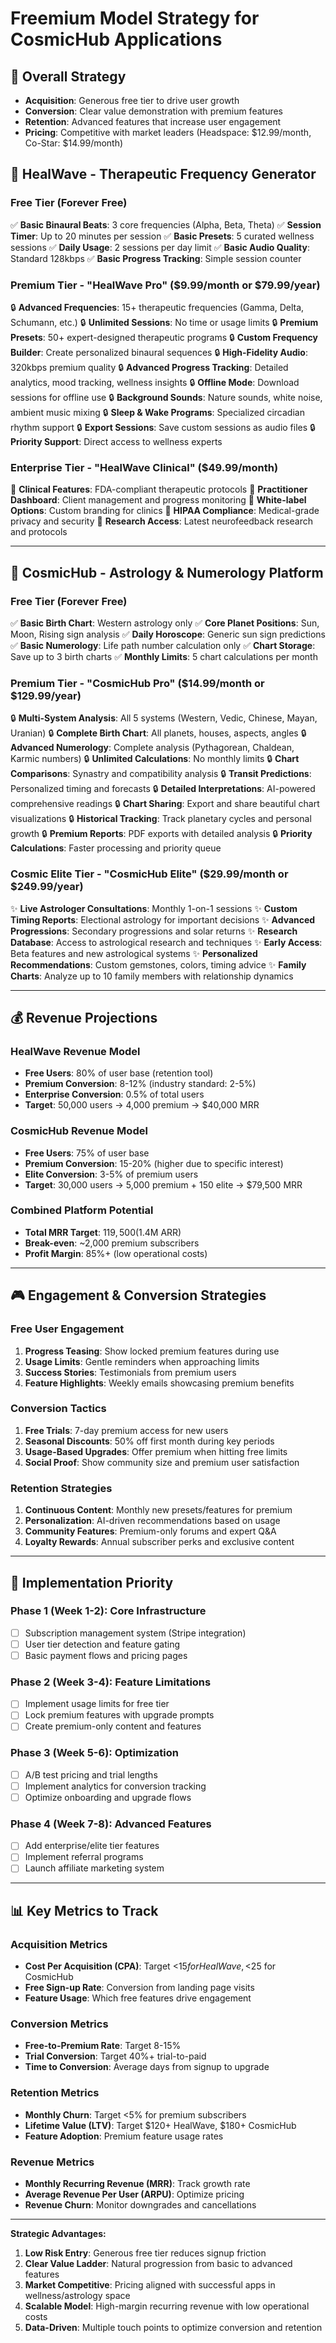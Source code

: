 # Freemium Model Strategy for CosmicHub Applications

## 🎯 Overall Strategy
- **Acquisition**: Generous free tier to drive user growth
- **Conversion**: Clear value demonstration with premium features
- **Retention**: Advanced features that increase user engagement
- **Pricing**: Competitive with market leaders (Headspace: $12.99/month, Co-Star: $14.99/month)

## 🎵 HealWave - Therapeutic Frequency Generator

### Free Tier (Forever Free)
✅ **Basic Binaural Beats**: 3 core frequencies (Alpha, Beta, Theta)
✅ **Session Timer**: Up to 20 minutes per session
✅ **Basic Presets**: 5 curated wellness sessions
✅ **Daily Usage**: 2 sessions per day limit
✅ **Basic Audio Quality**: Standard 128kbps
✅ **Basic Progress Tracking**: Simple session counter

### Premium Tier - "HealWave Pro" ($9.99/month or $79.99/year)
🔒 **Advanced Frequencies**: 15+ therapeutic frequencies (Gamma, Delta, Schumann, etc.)
🔒 **Unlimited Sessions**: No time or usage limits
🔒 **Premium Presets**: 50+ expert-designed therapeutic programs
🔒 **Custom Frequency Builder**: Create personalized binaural sequences
🔒 **High-Fidelity Audio**: 320kbps premium quality
🔒 **Advanced Progress Tracking**: Detailed analytics, mood tracking, wellness insights
🔒 **Offline Mode**: Download sessions for offline use
🔒 **Background Sounds**: Nature sounds, white noise, ambient music mixing
🔒 **Sleep & Wake Programs**: Specialized circadian rhythm support
🔒 **Export Sessions**: Save custom sessions as audio files
🔒 **Priority Support**: Direct access to wellness experts

### Enterprise Tier - "HealWave Clinical" ($49.99/month)
🏥 **Clinical Features**: FDA-compliant therapeutic protocols
🏥 **Practitioner Dashboard**: Client management and progress monitoring
🏥 **White-label Options**: Custom branding for clinics
🏥 **HIPAA Compliance**: Medical-grade privacy and security
🏥 **Research Access**: Latest neurofeedback research and protocols

---

## 🌟 CosmicHub - Astrology & Numerology Platform

### Free Tier (Forever Free)
✅ **Basic Birth Chart**: Western astrology only
✅ **Core Planet Positions**: Sun, Moon, Rising sign analysis
✅ **Daily Horoscope**: Generic sun sign predictions
✅ **Basic Numerology**: Life path number calculation only
✅ **Chart Storage**: Save up to 3 birth charts
✅ **Monthly Limits**: 5 chart calculations per month

### Premium Tier - "CosmicHub Pro" ($14.99/month or $129.99/year)
🔒 **Multi-System Analysis**: All 5 systems (Western, Vedic, Chinese, Mayan, Uranian)
🔒 **Complete Birth Chart**: All planets, houses, aspects, angles
🔒 **Advanced Numerology**: Complete analysis (Pythagorean, Chaldean, Karmic numbers)
🔒 **Unlimited Calculations**: No monthly limits
🔒 **Chart Comparisons**: Synastry and compatibility analysis
🔒 **Transit Predictions**: Personalized timing and forecasts
🔒 **Detailed Interpretations**: AI-powered comprehensive readings
🔒 **Chart Sharing**: Export and share beautiful chart visualizations
🔒 **Historical Tracking**: Track planetary cycles and personal growth
🔒 **Premium Reports**: PDF exports with detailed analysis
🔒 **Priority Calculations**: Faster processing and priority queue

### Cosmic Elite Tier - "CosmicHub Elite" ($29.99/month or $249.99/year)
✨ **Live Astrologer Consultations**: Monthly 1-on-1 sessions
✨ **Custom Timing Reports**: Electional astrology for important decisions
✨ **Advanced Progressions**: Secondary progressions and solar returns
✨ **Research Database**: Access to astrological research and techniques
✨ **Early Access**: Beta features and new astrological systems
✨ **Personalized Recommendations**: Custom gemstones, colors, timing advice
✨ **Family Charts**: Analyze up to 10 family members with relationship dynamics

---

## 💰 Revenue Projections

### HealWave Revenue Model
- **Free Users**: 80% of user base (retention tool)
- **Premium Conversion**: 8-12% (industry standard: 2-5%)
- **Enterprise Conversion**: 0.5% of total users
- **Target**: 50,000 users → 4,000 premium → $40,000 MRR

### CosmicHub Revenue Model  
- **Free Users**: 75% of user base
- **Premium Conversion**: 15-20% (higher due to specific interest)
- **Elite Conversion**: 3-5% of premium users
- **Target**: 30,000 users → 5,000 premium + 150 elite → $79,500 MRR

### Combined Platform Potential
- **Total MRR Target**: $119,500 ($1.4M ARR)
- **Break-even**: ~2,000 premium subscribers
- **Profit Margin**: 85%+ (low operational costs)

---

## 🎮 Engagement & Conversion Strategies

### Free User Engagement
1. **Progress Teasing**: Show locked premium features during use
2. **Usage Limits**: Gentle reminders when approaching limits
3. **Success Stories**: Testimonials from premium users
4. **Feature Highlights**: Weekly emails showcasing premium benefits

### Conversion Tactics
1. **Free Trials**: 7-day premium access for new users
2. **Seasonal Discounts**: 50% off first month during key periods
3. **Usage-Based Upgrades**: Offer premium when hitting free limits
4. **Social Proof**: Show community size and premium user satisfaction

### Retention Strategies
1. **Continuous Content**: Monthly new presets/features for premium
2. **Personalization**: AI-driven recommendations based on usage
3. **Community Features**: Premium-only forums and expert Q&A
4. **Loyalty Rewards**: Annual subscriber perks and exclusive content

---

## 🚀 Implementation Priority

### Phase 1 (Week 1-2): Core Infrastructure
- [ ] Subscription management system (Stripe integration)
- [ ] User tier detection and feature gating
- [ ] Basic payment flows and pricing pages

### Phase 2 (Week 3-4): Feature Limitations
- [ ] Implement usage limits for free tier
- [ ] Lock premium features with upgrade prompts
- [ ] Create premium-only content and features

### Phase 3 (Week 5-6): Optimization
- [ ] A/B test pricing and trial lengths
- [ ] Implement analytics for conversion tracking
- [ ] Optimize onboarding and upgrade flows

### Phase 4 (Week 7-8): Advanced Features
- [ ] Add enterprise/elite tier features
- [ ] Implement referral programs
- [ ] Launch affiliate marketing system

---

## 📊 Key Metrics to Track

### Acquisition Metrics
- **Cost Per Acquisition (CPA)**: Target <$15 for HealWave, <$25 for CosmicHub
- **Free Sign-up Rate**: Conversion from landing page visits
- **Feature Usage**: Which free features drive engagement

### Conversion Metrics
- **Free-to-Premium Rate**: Target 8-15%
- **Trial Conversion**: Target 40%+ trial-to-paid
- **Time to Conversion**: Average days from signup to upgrade

### Retention Metrics
- **Monthly Churn**: Target <5% for premium subscribers
- **Lifetime Value (LTV)**: Target $120+ HealWave, $180+ CosmicHub
- **Feature Adoption**: Premium feature usage rates

### Revenue Metrics
- **Monthly Recurring Revenue (MRR)**: Track growth rate
- **Average Revenue Per User (ARPU)**: Optimize pricing
- **Revenue Churn**: Monitor downgrades and cancellations

---

**Strategic Advantages:**
1. **Low Risk Entry**: Generous free tier reduces signup friction
2. **Clear Value Ladder**: Natural progression from basic to advanced features
3. **Market Competitive**: Pricing aligned with successful apps in wellness/astrology space
4. **Scalable Model**: High-margin recurring revenue with low operational costs
5. **Data-Driven**: Multiple touch points to optimize conversion and retention
